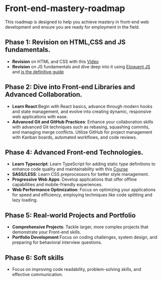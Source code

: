 # Front-end-mastery-roadmap
This roadmap is designed to help you achieve mastery in front-end web development and ensure you are ready for employment in the field. 
## Phase 1: Revision on HTML,CSS and JS fundamentals.
- **Revision** on HTML and CSS with this [Video](https://www.youtube.com/watch?v=HGTJBPNC-Gw&t=5007s)
- **Revision** on JS fundamentals and dive deep into it using [Eloquent JS](https://eloquentjavascript.net/) and [js the definitive guide](https://www.oreilly.com/library/view/javascript-the-definitive/9781491952016/)
## Phase 2: Dive into Front-end Libraries and Advanced Collaboration.
- **Learn React**:Begin with React basics, advance through modern hooks and state management, and evolve into creating dynamic, responsive web applications with ease.
- **Advanced Git and GitHub Practices**: Enhance your collaboration skills with advanced Git techniques such as rebasing, squashing commits, and managing merge conflicts. Utilize GitHub for project management with Kanban boards, automated workflows, and code reviews.
## Phase 4: Advanced Front-end Technologies.
- **Learn Typescript**: Learn TypeScript for adding static type definitions to enhance code quality and maintainability with this [Course](https://www.youtube.com/watch?v=30LWjhZzg50)
- **SASS/LESS**: Learn CSS preprocessors for better style management.
- **Progressive Web Apps**: Develop applications that offer offline capabilities and mobile-friendly experiences.
- **Web Performance Optimization**: Focus on optimizing your applications for speed and efficiency, employing techniques like code splitting and lazy loading.
 ## Phase 5: Real-world Projects and Portfolio
 - **Comprehensive Projects**: Tackle larger, more complex projects that demonstrate your Front-end skills.
 - **Portfolio Development**:Focus on coding challenges, system design, and preparing for behavioral interview questions.
## Phase 6: Soft skills
- Focus on improving code readability, problem-solving skills, and effective communication.
